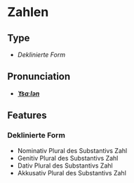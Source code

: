 # Zahlen
## Type
- _Deklinierte Form_
## Pronunciation
- **_[ˈt͡saːlən](https://commons.wikimedia.org/wiki/File:De-Zahlen.ogg)_**
## Features
### Deklinierte Form
-  Nominativ Plural des Substantivs Zahl
-  Genitiv Plural des Substantivs Zahl
-  Dativ Plural des Substantivs Zahl
-  Akkusativ Plural des Substantivs Zahl
